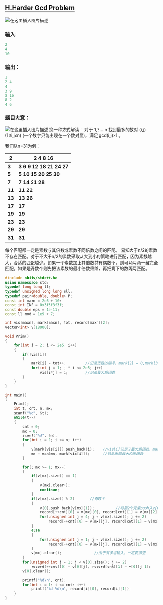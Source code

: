 

## [H.Harder Gcd Problem](https://ac.nowcoder.com/acm/contest/5669/H)

![在这里插入图片描述](https://img-blog.csdnimg.cn/202007232047577.png?x-oss-process=image/watermark,type_ZmFuZ3poZW5naGVpdGk,shadow_10,text_aHR0cHM6Ly9ibG9nLmNzZG4ubmV0L3FxXzQ1ODQ1NDA0,size_16,color_FFFFFF,t_70#pic_center)
### **输入:**

```cpp
2
4
10
```
### **输出：**

```cpp
1
2 4
4
3 9
5 10
8 2
4 6
```
### **题目大意：**
![在这里插入图片描述](https://img-blog.csdnimg.cn/20200724101244323.png#pic_center)
换一种方式解读：
对于 1,2....n 找到最多的数对 (i,j)(1≤i,j≤n) (一个数字只能出现在一个数对里)，满足 gcd(i,j)>1 。

我们以n=31为例：

| 2      | 2 4  8 16                  |
| ------ | -------------------------- |
| **3**  | **3 6  9 12  18 21 24 27** |
| **5**  | **5 10 15 20 25 30**       |
| **7**  | **7 14 21 28**             |
| **11** | **11 22**                  |
| **13** | **13 26**                  |
| **17** | **17**                     |
| **19** | **19**                     |
| **23** | **23**                     |
| **29** | **29**                     |
| **31** | **31**                     |

每个匹配都一定是素数与其倍数或素数不同倍数之间的匹配。
易知大于n/2的素数不存在匹配。对于不大于n/2的素数采取从大到小的策略进行匹配，因为素数越大，合适的匹配越少。如果一个素数加上其倍数共有偶数个，则可以两两一组完全匹配，如果是奇数个则先把该素数的最小倍数筛除，再把剩下的数两两匹配。
```cpp
#include <bits/stdc++.h>
using namespace std;
typedef long long ll;
typedef unsigned long long ull;
typedef pair<double, double> P;
const int maxn = 2e5 + 10;
const int INF = 0x3f3f3f3f;
const double eps = 1e-11;
const ll mod = 1e9 + 7;

int vis[maxn], mark[maxn], tot, record[maxn][2];
vector<int> v[18000];

void Prim()
{
    for(int i = 2; i <= 2e5; i++)
    {
        if(!vis[i])
        {
            mark[i] = tot++;         //记录质数的编号，mark[2] = 0,mark[3] = 1...
            for(int j = 1; j * i <= 2e5; j++)
                vis[i*j] = i;        //记录最大质因数
        }
    }
}

int main()
{
    Prim();
    int t, cnt, n, mx;
    scanf("%d", &t);
    while(t--)
    {
        cnt = 0;
        mx = 0;
        scanf("%d", &n);
        for(int i = 2; i <= n; i++)
        {
            v[mark[vis[i]]].push_back(i);    //vis[i]记录了最大质因数，mark[vis[i]]记录了质因数的编号
            mx = max(mx, mark[vis[i]]);      //记录出现最大的质因数
        }

        for(; mx >= 1; mx--)
        {
            if(v[mx].size() == 1)
            {
                v[mx].clear();
                continue;
            }
            if(v[mx].size() % 2)       //奇数个
            {
                v[0].push_back(v[mx][1]);          //将第2个元素push入v[0]，即质数2的元素集合
                record[++cnt][0] = v[mx][0], record[cnt][1] = v[mx][2];
                for(unsigned int j = 4; j < v[mx].size(); j += 2)
                    record[++cnt][0] = v[mx][j], record[cnt][1] = v[mx][j-1];
            }
            else
            {
                for(unsigned int j = 1; j < v[mx].size(); j += 2)
                    record[++cnt][0] = v[mx][j], record[cnt][1] = v[mx][j-1];
            }
            v[mx].clear();               //由于有多组输入，一定要清空
        }
        for(unsigned int j = 1; j < v[0].size(); j += 2)
            record[++cnt][0] = v[0][j], record[cnt][1] = v[0][j-1];
        v[0].clear();

        printf("%d\n", cnt);
        for(int i = 1; i <= cnt; i++)
            printf("%d %d\n", record[i][0], record[i][1]);
    }
}

```







           









